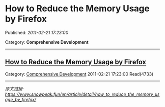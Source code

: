 # How to Reduce the Memory Usage by Firefox

Published: *2011-02-21 17:23:00*

Category: __Comprehensive Development__

---------

## [How to Reduce the Memory Usage by Firefox](/en/article/detail/how_to_reduce_the_memory_usage_by_firefox/)

Category: [Comprehensive Development](/en/article/category/comprehensive_development/) 2011-02-21 17:23:00 Read(4733)


---
*原文链接: https://www.snowpeak.fun/en/article/detail/how_to_reduce_the_memory_usage_by_firefox/*
